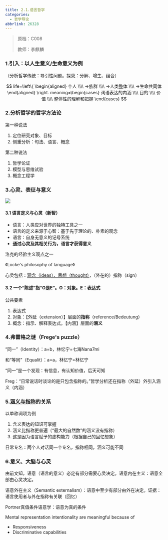 ```yaml
---
title: 2.1.语言哲学
categories:
  - 哲学导论
abbrlink: 26328
---
```

> 原档：C008
>
> 教师：李麒麟

### 1.引入：以人生意义/生命意义为例

（分析哲学传统：导引性问题。探究：分解、增生、组合）

$$
life=\left\{
\begin{aligned}
个人 \\\\
→族群 \\\\
→人类整体 \\\\
→生命共同体
\end{aligned}
\right.
meaning=\begin{cases}
词语表达的内涵 \\\\
目的 \\\\
价值 \\\\
整体性的理解和把握
\end{cases}
$$

### 2.分析哲学的哲学方法论

第一种说法

1. 定位研究对象、目标
2. 侧重分析：句法、语言、概念

第二种说法

1. 哲学论证
2. 模型与思维试验
3. 概念工程学

### 3.心灵、表征与意义

![](C008.jpg)

#### 3.1 语言定义与心灵（新智）

- 语言：人类应对世界的独特工具之一
- 语言的定义来源于心智：基于先于理论的、朴素的观念
- 语言：自身无意义的记号系统
- **通过心灵及其相关行为，语言才获得意义**

洛克的经验主义观点之一

《Locke's philosophy of language》

心灵包括：<u>观念（ideas）、思想（thought）</u>，（外在的）指称（sign）

#### 3.2 一个“陈述”指“O是E”。O：对象。E：表达式

公共要素

1. 表达式
2. 对象：【外延（extension）】层面的**指称**（reference/Bedeutung）
3. 概念：指示、解释表达式。【内涵】层面的**涵义**

### 4.弗雷格之谜（Frege's puzzle）

“同一”（Identity）：a=b，林忆宁=七海Nana7mi

和“等同”（Equalit）：a=a，林忆宁=林忆宁

“同一”是一个发现：有信息，有认知价值，后天可知

Freg：“日常说话时谈论的是只包含指称的。”哲学分析还在指称（外延）外引入涵义（内涵）

### 5.<u>涵义与指称</u>的关系

以单称词项为例

1. 含义表达的知识可掌握
2. 涵义比指称更普遍（“最大的自然数”的涵义没有指称）
3. 这是因为语言赋予的虚构能力（根据自己的回忆想象）

日常专名：两个人对话同一个专名，指称相同，涵义可能不同

### 6.意义、大脑与心灵

由前文知，语意（语言的意义）必定有部分需要心灵决定。语意内在主义：语意全部由心灵决定。

语意外在主义（Semantic externalism）：语意中至少有部分由外在决定。证据：语言使用者与外在指称有关联（回忆）

Portner真值条件语意学：语意为真的条件

Mental representation intentionality are meaningful because of

- Responsiveness
- Discriminative capabilities
